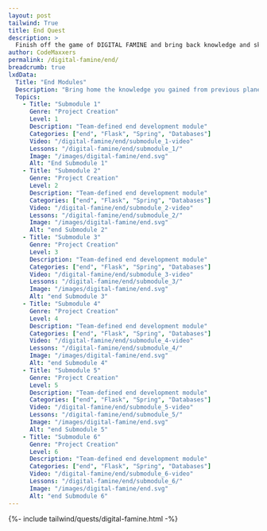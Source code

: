 ```yaml
---
layout: post 
tailwind: True
title: End Quest
description: >
  Finish off the game of DIGITAL FAMINE and bring back knowledge and skills to your home
author: CodeMaxxers
permalink: /digital-famine/end/
breadcrumb: true
lxdData:
  Title: "End Modules"
  Description: "Bring home the knowledge you gained from previous planets back home!"
  Topics:
    - Title: "Submodule 1"
      Genre: "Project Creation"
      Level: 1
      Description: "Team-defined end development module"
      Categories: ["end", "Flask", "Spring", "Databases"]
      Video: "/digital-famine/end/submodule_1-video"
      Lessons: "/digital-famine/end/submodule_1/"
      Image: "/images/digital-famine/end.svg"
      Alt: "End Submodule 1"
    - Title: "Submodule 2"
      Genre: "Project Creation"
      Level: 2
      Description: "Team-defined end development module"
      Categories: ["end", "Flask", "Spring", "Databases"]
      Video: "/digital-famine/end/submodule_2-video"
      Lessons: "/digital-famine/end/submodule_2/"
      Image: "/images/digital-famine/end.svg"
      Alt: "end Submodule 2"
    - Title: "Submodule 3"
      Genre: "Project Creation"
      Level: 3
      Description: "Team-defined end development module"
      Categories: ["end", "Flask", "Spring", "Databases"]
      Video: "/digital-famine/end/submodule_3-video"
      Lessons: "/digital-famine/end/submodule_3/"
      Image: "/images/digital-famine/end.svg"
      Alt: "end Submodule 3"
    - Title: "Submodule 4"
      Genre: "Project Creation"
      Level: 4
      Description: "Team-defined end development module"
      Categories: ["end", "Flask", "Spring", "Databases"]
      Video: "/digital-famine/end/submodule_4-video"
      Lessons: "/digital-famine/end/submodule_4/"
      Image: "/images/digital-famine/end.svg"
      Alt: "end Submodule 4"
    - Title: "Submodule 5"
      Genre: "Project Creation"
      Level: 5
      Description: "Team-defined end development module"
      Categories: ["end", "Flask", "Spring", "Databases"]
      Video: "/digital-famine/end/submodule_5-video"
      Lessons: "/digital-famine/end/submodule_5/"
      Image: "/images/digital-famine/end.svg"
      Alt: "end Submodule 5"
    - Title: "Submodule 6"
      Genre: "Project Creation"
      Level: 6
      Description: "Team-defined end development module"
      Categories: ["end", "Flask", "Spring", "Databases"]
      Video: "/digital-famine/end/submodule_6-video"
      Lessons: "/digital-famine/end/submodule_6/"
      Image: "/images/digital-famine/end.svg"
      Alt: "end Submodule 6"
---
```

{%- include tailwind/quests/digital-famine.html -%}
